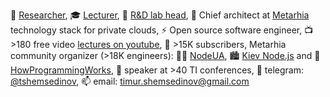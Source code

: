 🔭 [Researcher](https://linkedin.com/in/shemsedinov),
🎓 [Lecturer](https://github.com/HowProgrammingWorks/Index),
👷 [R&D lab head](http://metarhia.com/),
📐 Chief architect at [Metarhia](https://github.com/metarhia)
technology stack for private clouds,
⚡ Open source software engineer,
📺 >180 free video [lectures on youtube](https://www.youtube.com/TimurShemsedinov),
🔔 >15K subscribers,
Metarhia community organizer (>18K engineers):
👨‍💻 [NodeUA](https://www.meetup.com/NodeUA/),
🏙️ [Kiev Node.js](http://www.meetup.com/KievNodeJS/) and
🌱 [HowProgrammingWorks](https://www.meetup.com/HowProgrammingWorks/),
📢 speaker at >40 TI conferences,
💬 telegram: [@tshemsedinov](https://telegram.me/tshemsedinov),
📫 email: [timur.shemsedinov@gmail.com](mailto:timur.shemsedinov@gmail.com)
